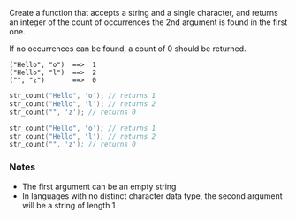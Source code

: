 Create a function that accepts a string and a single character, and returns an integer of the count of occurrences the 2nd argument is found in the first one.

If no occurrences can be found, a count of 0 should be returned.

```
("Hello", "o")  ==>  1
("Hello", "l")  ==>  2
("", "z")       ==>  0
```
```c
str_count("Hello", 'o'); // returns 1
str_count("Hello", 'l'); // returns 2
str_count("", 'z'); // returns 0
```
```nasm
str_count("Hello", 'o'); // returns 1
str_count("Hello", 'l'); // returns 2
str_count("", 'z'); // returns 0
```

### Notes
* The first argument can be an empty string
* In languages with no distinct character data type, the second argument will be a string of length 1
